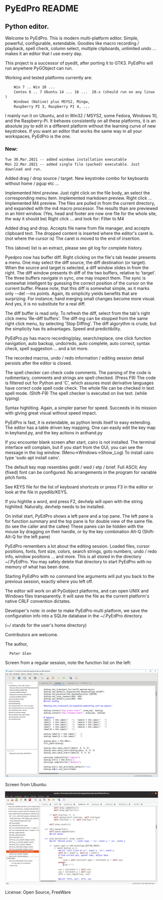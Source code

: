 #   PyEdPro README

## Python editor.

   Welcome to PyEdPro. This is modern multi-platform editor. Simple, powerful,
configurable, extendable. Goodies like macro recording / playback, spell check,
column select, multiple clipboards, unlimited undo ... makes it an editor
that I use every day.

 This project is a successor of pyedit, after porting it to GTK3. PyEdPro
 will run anywhere PyGObject can run.

  Working and tested platforms currently are:

        Win 7 .. Win 10 ...
        Centos 6 .. 7 Ubuntu 14 ... 16 ...  20.x (should run on any linux )
        Windows (Native) plus MSYS2, Mingw,
        Raspberry PI 3, Raspberry PI 4, ...

  I mainly run it on Ubuntu, and in Win32 / MSYS2, some Fedora, Windows 10,
and the Raspberry-Pi. It behaves consistently on all these platforms,
it is an absolute joy to edit in a different platform without the learning
curve of new keystrokes.  If you want an editor  that works the
same way in all your workspaces, PyEdPro is the one.

### New:

    Tue 30.Mar.2021 -- added windows installation executable
    Mon 22.Mar.2021 -- added single file (packed) executable. Just download and run.

  Added drag / drop source / target. New keystroke combo for keyboards
 without home / pgup etc ...

  Implemented html preview. Just right click on the file body, an select the
corresponding menu item.
Implemented markdown preview. Right click ...
Implemented M4 preview. The files are pulled in from the current directory,
and expanded with the m4 macro processor. The results than are previewed
in an html window. (Yes, head and footer are now one file for the whole site,
the way it should be) Right click ... and look for: Filter to M4

  Added drag and drop. Accepts file name from file manager, and accepts clipboard text.
The dropped content is inserted where the editor's caret is. (not where the cursor is)
The caret is moved to the end of insertion.

 This (above) list is an extract, please see git log for complete history.

  Pyedpro now has buffer diff. Right clicking on the file's tab header presents a menu.
One may select the diff source, the diff destination (or target). When the source and
target is selected, a diff window slides in from the right. The diff window presents
th diff of the two buffers, relative to 'target'. The three buffers navigate in sync,
one may inspect them. The sync is somewhat intelligent by guessing the correct
position of the cursor on the current buffer. Please note, that this diff is somewhat
simple, as it marks only --del --ins points. Again, its simplicity yields benefits
that are surprizing. For instance; hand merging small changes become more visual. And
yes, it is no substitute for a real diff.

 The diff buffer is read only. To refresh the diff, select
from the tab's right click menu 'Re-diff buffers'. The diff-ing can be stopped from the
same right click menu, by selecting 'Stop Diffing'. The diff algorythm is crude, but
the simplicity has its advantages. Speed and predictibility.

  PyEdPro.py has macro recording/play, search/replace, one click function navigation,
auto backup, undo/redo, auto complete, auto correct, syntax check, spell suggestion
 ... and a lot more.

   The recorded macros, undo / redo information / editing session detail persists
 after the editor is closed.

 The spell checker can check code comments. The parsing of the code is
rudimentary,  comments and strings are spell checked. (Press F9) The code is filtered
out for Python and  'C', which assures most derivative languages have correct
code spell code check. The whole file can be checked in text spell mode.
(Shift-F9) The spell checker is executed on live text. (while typing)

  Syntax highliting. Again, a simpler parser for speed. Succeeds in its mission with
giving great visual without speed impact.

  PyEdPro is fast, it is extendable, as python lends itself to easy extending. The
editor has a table driven key mapping. One can easily edit the key map in
keyhand.py, and the key actions in acthand.py

 If you encounter blank screen after start, cairo is not installed. The terminal interface
will complain, but if you start from the GUI, you can see the message in the
log window. (Menu->Windows->Show_Log) To install cairo type 'sudo apt install cairo'.

 The default key map resembles gedit / wed / etp / brief. Full ASCII;
 Any (fixed) font can be configured. No arrangements in the program for variable pitch fonts.

  See KEYS file for the list of keyboard shortcuts or press F3 in the
editor or look at the file in pyedlib/KEYS.

 If you highlite a word, and press F2, devhelp will open with the string highlited. Naturally,
devhelp needs to be installed.

  On initial start, PyEdPro shows a left pane and a top pane. The left pane
is for function summary and the top pane is for double view of the same file.
(to see the caller and the callee) These panes can be hidden with the mouse by
dragging on their handle, or by the key combination Alt-Q (Shift-Alt-Q for
the left pane)

  PyEdPro remembers a lot about the editing session. Loaded files, cursor positions,
fonts, font size, colors, search strings, goto numbers, undo / redo info,
window positions ... and more.
 This is all stored in the directory ~/.PyEdPro. You may safely delete that
directory to start PyEdPro with no memory of what has been done.

  Starting PyEdPro with no command line arguments will put you back to the
previous session, exactly where you left off.

 The editor will work on all PyGobject platforms, and can open UNIX and Windows files
transparently. It will save the file as the current platform's native CRLF
convention dictates.

  Developer's note: in order to make PyEdPro multi platform, we save
the configuration info into a SQLite database in the ~/.PyEdPro directory.

(~/ stands for the user's home directory)

 Contributors are welcome.

The author,

      Peter Glen

Screen from a regular session, note the function list on the left:

![Screen Shot](image.png)

Screen from Ubuntu:

![Screen Shot](pyedpro_ubuntu.png)

License:    Open Source, FreeWare

